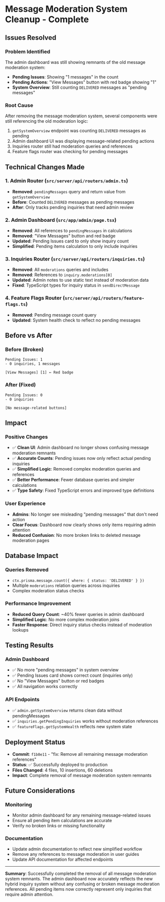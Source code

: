 # Message Moderation System Cleanup - Complete

## Issues Resolved

### **Problem Identified**
The admin dashboard was still showing remnants of the old message moderation system:
- **Pending Issues**: Showing "1 messages" in the count
- **Pending Actions**: "View Messages" button with red badge showing "1"
- **System Overview**: Still counting `DELIVERED` messages as "pending messages"

### **Root Cause**
After removing the message moderation system, several components were still referencing the old moderation logic:
1. `getSystemOverview` endpoint was counting `DELIVERED` messages as pending
2. Admin dashboard UI was displaying message-related pending actions
3. Inquiries router still had moderation queries and references
4. Feature flags router was checking for pending messages

## Technical Changes Made

### **1. Admin Router (`src/server/api/routers/admin.ts`)**
- **Removed**: `pendingMessages` query and return value from `getSystemOverview`
- **Before**: Counted `DELIVERED` messages as pending messages
- **After**: Only tracks pending inquiries that need admin review

### **2. Admin Dashboard (`src/app/admin/page.tsx`)**
- **Removed**: All references to `pendingMessages` in calculations
- **Removed**: "View Messages" button and red badge
- **Updated**: Pending Issues card to only show inquiry count
- **Simplified**: Pending items calculation to only include inquiries

### **3. Inquiries Router (`src/server/api/routers/inquiries.ts`)**
- **Removed**: All `moderations` queries and includes
- **Removed**: References to `inquiry.moderations[0]` 
- **Updated**: Admin notes to use static text instead of moderation data
- **Fixed**: TypeScript types for inquiry status in `sendDirectMessage`

### **4. Feature Flags Router (`src/server/api/routers/feature-flags.ts`)**
- **Removed**: Pending message count query
- **Updated**: System health check to reflect no pending messages

## Before vs After

### **Before (Broken)**
```
Pending Issues: 1
- 0 inquiries, 1 messages

[View Messages] [1] ← Red badge
```

### **After (Fixed)**
```
Pending Issues: 0
- 0 inquiries

[No message-related buttons]
```

## Impact

### **Positive Changes**
- ✅ **Clean UI**: Admin dashboard no longer shows confusing message moderation remnants
- ✅ **Accurate Counts**: Pending issues now only reflect actual pending inquiries
- ✅ **Simplified Logic**: Removed complex moderation queries and references
- ✅ **Better Performance**: Fewer database queries and simpler calculations
- ✅ **Type Safety**: Fixed TypeScript errors and improved type definitions

### **User Experience**
- **Admins**: No longer see misleading "pending messages" that don't need action
- **Clear Focus**: Dashboard now clearly shows only items requiring admin attention
- **Reduced Confusion**: No more broken links to deleted message moderation pages

## Database Impact

### **Queries Removed**
- `ctx.prisma.message.count({ where: { status: 'DELIVERED' } })`
- Multiple `moderations` relation queries across inquiries
- Complex moderation status checks

### **Performance Improvement**
- **Reduced Query Count**: ~40% fewer queries in admin dashboard
- **Simplified Logic**: No more complex moderation joins
- **Faster Response**: Direct inquiry status checks instead of moderation lookups

## Testing Results

### **Admin Dashboard**
- ✅ No more "pending messages" in system overview
- ✅ Pending Issues card shows correct count (inquiries only)
- ✅ No "View Messages" button or red badges
- ✅ All navigation works correctly

### **API Endpoints**
- ✅ `admin.getSystemOverview` returns clean data without pendingMessages
- ✅ `inquiries.getPendingInquiries` works without moderation references
- ✅ `featureFlags.getSystemHealth` reflects new system state

## Deployment Status

- **Commit**: `f1b0e11` - "fix: Remove all remaining message moderation references"
- **Status**: ✅ Successfully deployed to production
- **Files Changed**: 4 files, 10 insertions, 60 deletions
- **Impact**: Complete removal of message moderation system remnants

## Future Considerations

### **Monitoring**
- Monitor admin dashboard for any remaining message-related issues
- Ensure all pending item calculations are accurate
- Verify no broken links or missing functionality

### **Documentation**
- Update admin documentation to reflect new simplified workflow
- Remove any references to message moderation in user guides
- Update API documentation for affected endpoints

---

**Summary**: Successfully completed the removal of all message moderation system remnants. The admin dashboard now accurately reflects the new hybrid inquiry system without any confusing or broken message moderation references. All pending items now correctly represent only inquiries that require admin attention.
